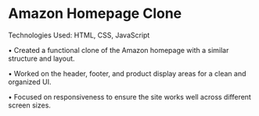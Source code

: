  # Amazon Homepage Clone
 
 Technologies Used: HTML, CSS, JavaScript
 
 • Created a functional clone of the Amazon homepage with a similar structure and layout.
 
 • Worked on the header, footer, and product display areas for a clean and organized UI.
 
 • Focused on responsiveness to ensure the site works well across different screen sizes.
